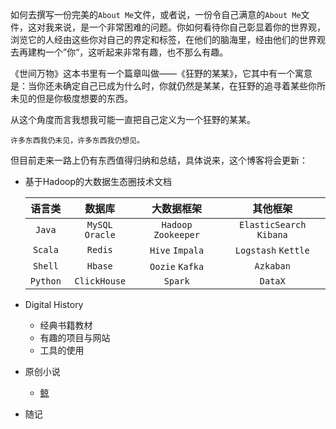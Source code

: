 如何去撰写一份完美的`About Me`文件，或者说，一份令自己满意的`About Me`文件，这对我来说，是一个非常困难的问题。你如何看待你自己彰显着你的世界观，浏览它的人经由这些你对自己的界定和标签，在他们的脑海里，经由他们的世界观去再建构一个”你“，这听起来非常有趣，也不那么有趣。



《世间万物》这本书里有一个篇章叫做——《狂野的某某》，它其中有一个寓意是：当你还未确定自己已成为什么时，你就仍然是某某，在狂野的追寻着某些你所未见的但是你极度想要的东西。



从这个角度而言我想我可能一直把自己定义为一个狂野的某某。



`许多东西我仍未见，许多东西我仍想见。`



但目前走来一路上仍有东西值得归纳和总结，具体说来，这个博客将会更新：

- 基于Hadoop的大数据生态圈技术文档
	
	|  语言类  |      数据库      |      大数据框架      |         其他框架         |
	| :------: | :--------------: | :------------------: | :----------------------: |
	|  `Java`  | `MySQL` `Oracle` | `Hadoop` `Zookeeper` | `ElasticSearch` `Kibana` |
	| `Scala`  |     `Redis`      |   `Hive` `Impala`    |   `Logstash` `Kettle`    |
	| `Shell`  |     `Hbase`      |   `Oozie` `Kafka`    |        `Azkaban`         |
	| `Python` |   `ClickHouse`   |       `Spark`        |         `DataX`          |
	
- Digital History

  - 经典书籍教材
  - 有趣的项目与网站
  - 工具的使用

- 原创小说

  - [鲸]()

- 随记